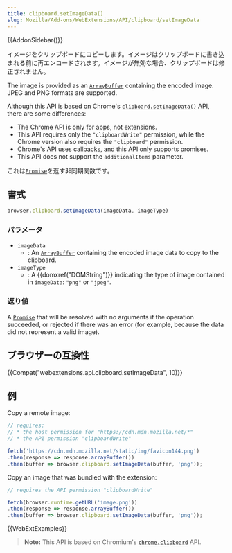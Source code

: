 ```yaml
---
title: clipboard.setImageData()
slug: Mozilla/Add-ons/WebExtensions/API/clipboard/setImageData
---
```


{{AddonSidebar()}}

イメージをクリップボードにコピーします。イメージはクリップボードに書き込まれる前に再エンコードされます。イメージが無効な場合、クリップボードは修正されません。

The image is provided as an [`ArrayBuffer`](/ja/docs/Web/JavaScript/Reference/Global_Objects/ArrayBuffer) containing the encoded image. JPEG and PNG formats are supported.

Although this API is based on Chrome's [`clipboard.setImageData()`](https://developer.chrome.com/apps/clipboard) API, there are some differences:

- The Chrome API is only for apps, not extensions.
- This API requires only the `"clipboardWrite"` permission, while the Chrome version also requires the `"clipboard"` permission.
- Chrome's API uses callbacks, and this API only supports promises.
- This API does not support the `additionalItems` parameter.

これは[`Promise`](/ja/docs/Web/JavaScript/Reference/Global_Objects/Promise)を返す非同期関数です。

## 書式

```js
browser.clipboard.setImageData(imageData, imageType)
```

### パラメータ

- `imageData`
  - : An [`ArrayBuffer`](/ja/docs/Web/JavaScript/Reference/Global_Objects/ArrayBuffer) containing the encoded image data to copy to the clipboard.
- `imageType`
  - : A {{domxref("DOMString")}} indicating the type of image contained in `imageData`: `"png"` or `"jpeg"`.

### 返り値

A [`Promise`](/ja/docs/Web/JavaScript/Reference/Global_Objects/Promise) that will be resolved with no arguments if the operation succeeded, or rejected if there was an error (for example, because the data did not represent a valid image).

## ブラウザーの互換性

{{Compat("webextensions.api.clipboard.setImageData", 10)}}

## 例

Copy a remote image:

```js
// requires:
// * the host permission for "https://cdn.mdn.mozilla.net/*"
// * the API permission "clipboardWrite"

fetch('https://cdn.mdn.mozilla.net/static/img/favicon144.png')
.then(response => response.arrayBuffer())
.then(buffer => browser.clipboard.setImageData(buffer, 'png'));
```

Copy an image that was bundled with the extension:

```js
// requires the API permission "clipboardWrite"

fetch(browser.runtime.getURL('image.png'))
.then(response => response.arrayBuffer())
.then(buffer => browser.clipboard.setImageData(buffer, 'png'));
```

{{WebExtExamples}}

> **Note:** This API is based on Chromium's [`chrome.clipboard`](https://developer.chrome.com/apps/clipboard) API.
